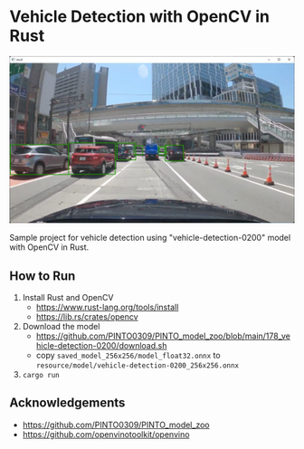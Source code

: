 # Vehicle Detection with OpenCV in Rust

![00_doc/vehicle-detection-0200.jpg](00_doc/vehicle-detection-0200.jpg)

Sample project for vehicle detection using "vehicle-detection-0200" model with OpenCV in Rust.


## How to Run
1. Install Rust and OpenCV
    - https://www.rust-lang.org/tools/install
    - https://lib.rs/crates/opencv
2. Download the model
    - https://github.com/PINTO0309/PINTO_model_zoo/blob/main/178_vehicle-detection-0200/download.sh
    - copy `saved_model_256x256/model_float32.onnx` to `resource/model/vehicle-detection-0200_256x256.onnx`
3. `cargo run`


## Acknowledgements
- https://github.com/PINTO0309/PINTO_model_zoo
- https://github.com/openvinotoolkit/openvino

